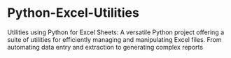 # Python-Excel-Utilities
Utilities using Python for Excel Sheets: A versatile Python project offering a suite of utilities for efficiently managing and manipulating Excel files. From automating data entry and extraction to generating complex reports
